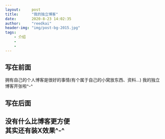 ```yaml
---
layout:     post
title:      "我的独立博客"
date:       2020-8-23 14:02:35
author:     "reedkai"
header-img: "img/post-bg-2015.jpg"
tags:
    - 介绍
    - 
    - 
---
```





<h2>写在前面</h2>
	<p>拥有自己的个人博客是很好的事情(有个属于自己的小窝放东西、资料…)
	我的独立博客开张啦^-^</p>

<h2>写在后面<h2>
        <p>没有什么比博客更方便<br>
其实还有装X效果^-^</p>


